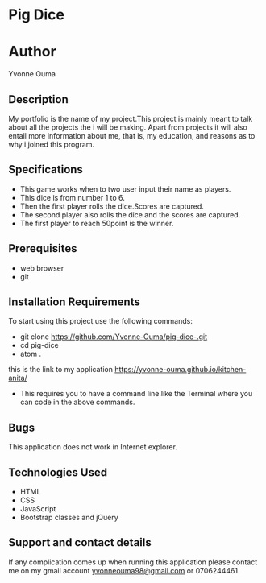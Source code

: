 # Pig Dice
# Author
Yvonne Ouma
## Description
My portfolio is the name of my project.This project is mainly meant to talk about all the projects the i will be making. Apart from projects it will also entail more information about me, that is, my education, and reasons as to why i joined this program.
## Specifications
* This game works when to two user input their name as players.
* This dice is from number 1 to 6.
* Then the first player rolls the dice.Scores are captured.
* The second player also rolls the dice and the scores are captured.
* The first player to reach 50point is the winner.
## Prerequisites
* web browser
* git
## Installation Requirements
To start using this project use the following commands:
* git clone https://github.com/Yvonne-Ouma/pig-dice-.git
* cd pig-dice
* atom .

this is the link to my application https://yvonne-ouma.github.io/kitchen-anita/
* This requires you to have a command line.like the Terminal where you can code in the above commands.
## Bugs
This application does not work in Internet explorer.
## Technologies Used
* HTML
* CSS
* JavaScript
* Bootstrap classes and jQuery
## Support and contact details
If any complication comes up when running this application please contact me on my gmail account yvonneouma98@gmail.com or 0706244461.
